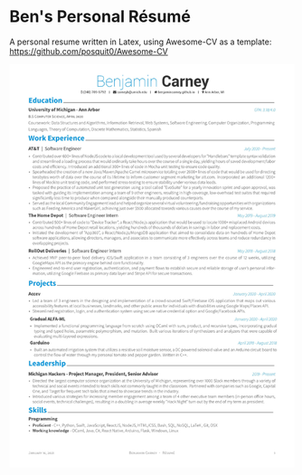 # Ben's Personal Résumé

A personal resume written in Latex, using Awesome-CV as a template: https://github.com/posquit0/Awesome-CV

![BenjaminCarneyRésumé](/Benjamin_Carney_Resume.jpg)
